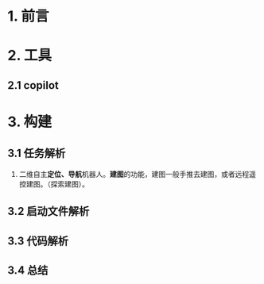# 1. 前言


# 2. 工具
## 2.1 copilot

# 3. 构建
## 3.1 任务解析
1. 二维自主**定位、导航**机器人。**建图**的功能，建图一般手推去建图，或者远程遥控建图。（探索建图）。

## 3.2 启动文件解析

## 3.3 代码解析

## 3.4 总结

